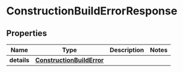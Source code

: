 

# ConstructionBuildErrorResponse


## Properties

Name | Type | Description | Notes
------------ | ------------- | ------------- | -------------
**details** | [**ConstructionBuildError**](ConstructionBuildError.md) |  | 



